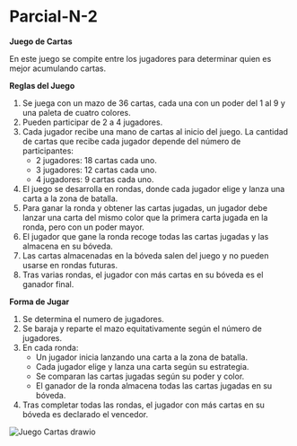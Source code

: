 # Parcial-N-2
**Juego de Cartas**

En este juego se compite entre los jugadores para determinar quien es mejor acumulando cartas.

**Reglas del Juego**
1. Se juega con un mazo de 36 cartas, cada una con un poder del 1 al 9 y una paleta de cuatro colores.
2. Pueden participar de 2 a 4 jugadores.
3. Cada jugador recibe una mano de cartas al inicio del juego. La cantidad de cartas que recibe cada jugador depende del número de participantes:
   - 2 jugadores: 18 cartas cada uno.
   - 3 jugadores: 12 cartas cada uno.
   - 4 jugadores: 9 cartas cada uno.
4. El juego se desarrolla en rondas, donde cada jugador elige y lanza una carta a la zona de batalla.
5. Para ganar la ronda y obtener las cartas jugadas, un jugador debe lanzar una carta del mismo color que la primera carta jugada en la ronda, pero con un poder mayor.
6. El jugador que gane la ronda recoge todas las cartas jugadas y las almacena en su bóveda.
7. Las cartas almacenadas en la bóveda salen del juego y no pueden usarse en rondas futuras.
8. Tras varias rondas, el jugador con más cartas en su bóveda es el ganador final.

**Forma de Jugar**
1. Se determina el numero de jugadores.
2. Se baraja y reparte el mazo equitativamente según el número de jugadores.
3. En cada ronda:
   - Un jugador inicia lanzando una carta a la zona de batalla.
   - Cada jugador elige y lanza una carta según su estrategia.
   - Se comparan las cartas jugadas según su poder y color.
   - El ganador de la ronda almacena todas las cartas jugadas en su bóveda.
4. Tras completar todas las rondas, el jugador con más cartas en su bóveda es declarado el vencedor.

![Juego Cartas drawio](https://github.com/user-attachments/assets/427776ed-5e5e-4d7b-bf5e-1bb470f73b0a)
